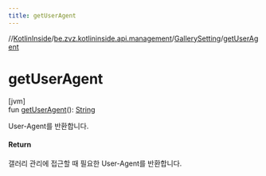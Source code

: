 ```yaml
---
title: getUserAgent
---
```

//[KotlinInside](../../../index.html)/[be.zvz.kotlininside.api.management](../index.html)/[GallerySetting](index.html)/[getUserAgent](get-user-agent.html)



# getUserAgent



[jvm]\
fun [getUserAgent](get-user-agent.html)(): [String](https://kotlinlang.org/api/latest/jvm/stdlib/kotlin/-string/index.html)



User-Agent를 반환합니다.



#### Return



갤러리 관리에 접근할 때 필요한 User-Agent를 반환합니다.




